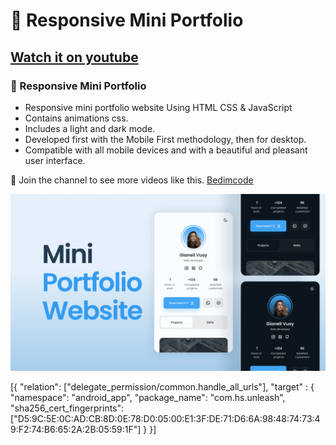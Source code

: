 # 💼 Responsive Mini Portfolio

## [Watch it on youtube](https://youtu.be/mq0xJxOTiYo)

### 💼 Responsive Mini Portfolio

- Responsive mini portfolio website Using HTML CSS & JavaScript
- Contains animations css.
- Includes a light and dark mode.
- Developed first with the Mobile First methodology, then for desktop.
- Compatible with all mobile devices and with a beautiful and pleasant user interface.

💙 Join the channel to see more videos like this. [Bedimcode](https://www.youtube.com/c/Bedimcode)

![preview img](/preview.png)

[{
"relation": ["delegate_permission/common.handle_all_urls"],
"target" : { "namespace": "android_app", "package_name": "com.hs.unleash",
"sha256_cert_fingerprints": ["D5:9C:5E:0C:AD:CB:8D:0E:78:D0:05:00:E1:3F:DE:71:D6:6A:98:48:74:73:49:F2:74:B6:65:2A:2B:05:59:1F"] }
}]
